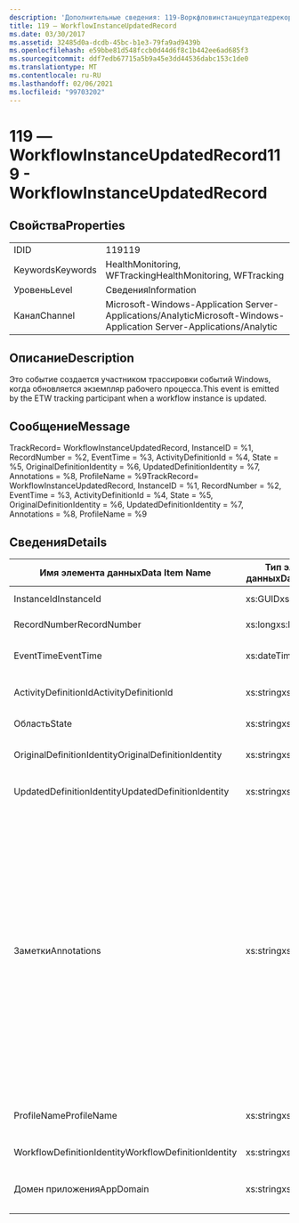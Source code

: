 ```yaml
---
description: 'Дополнительные сведения: 119-Воркфловинстанцеупдатедрекорд'
title: 119 ― WorkflowInstanceUpdatedRecord
ms.date: 03/30/2017
ms.assetid: 32485d0a-dcdb-45bc-b1e3-79fa9ad9439b
ms.openlocfilehash: e59bbe81d548fccb0d44d6f8c1b442ee6ad685f3
ms.sourcegitcommit: ddf7edb67715a5b9a45e3dd44536dabc153c1de0
ms.translationtype: MT
ms.contentlocale: ru-RU
ms.lasthandoff: 02/06/2021
ms.locfileid: "99703202"
---
```

# <a name="119---workflowinstanceupdatedrecord"></a><span data-ttu-id="d88f6-103">119 ― WorkflowInstanceUpdatedRecord</span><span class="sxs-lookup"><span data-stu-id="d88f6-103">119 - WorkflowInstanceUpdatedRecord</span></span>

## <a name="properties"></a><span data-ttu-id="d88f6-104">Свойства</span><span class="sxs-lookup"><span data-stu-id="d88f6-104">Properties</span></span>  
  
|||  
|-|-|  
|<span data-ttu-id="d88f6-105">ID</span><span class="sxs-lookup"><span data-stu-id="d88f6-105">ID</span></span>|<span data-ttu-id="d88f6-106">119</span><span class="sxs-lookup"><span data-stu-id="d88f6-106">119</span></span>|  
|<span data-ttu-id="d88f6-107">Keywords</span><span class="sxs-lookup"><span data-stu-id="d88f6-107">Keywords</span></span>|<span data-ttu-id="d88f6-108">HealthMonitoring, WFTracking</span><span class="sxs-lookup"><span data-stu-id="d88f6-108">HealthMonitoring, WFTracking</span></span>|  
|<span data-ttu-id="d88f6-109">Уровень</span><span class="sxs-lookup"><span data-stu-id="d88f6-109">Level</span></span>|<span data-ttu-id="d88f6-110">Сведения</span><span class="sxs-lookup"><span data-stu-id="d88f6-110">Information</span></span>|  
|<span data-ttu-id="d88f6-111">Канал</span><span class="sxs-lookup"><span data-stu-id="d88f6-111">Channel</span></span>|<span data-ttu-id="d88f6-112">Microsoft-Windows-Application Server-Applications/Analytic</span><span class="sxs-lookup"><span data-stu-id="d88f6-112">Microsoft-Windows-Application Server-Applications/Analytic</span></span>|  
  
## <a name="description"></a><span data-ttu-id="d88f6-113">Описание</span><span class="sxs-lookup"><span data-stu-id="d88f6-113">Description</span></span>  

 <span data-ttu-id="d88f6-114">Это событие создается участником трассировки событий Windows, когда обновляется экземпляр рабочего процесса.</span><span class="sxs-lookup"><span data-stu-id="d88f6-114">This event is emitted by the ETW tracking participant when a workflow instance is updated.</span></span>  
  
## <a name="message"></a><span data-ttu-id="d88f6-115">Сообщение</span><span class="sxs-lookup"><span data-stu-id="d88f6-115">Message</span></span>  

 <span data-ttu-id="d88f6-116">TrackRecord= WorkflowInstanceUpdatedRecord, InstanceID = %1, RecordNumber = %2, EventTime = %3, ActivityDefinitionId = %4, State = %5, OriginalDefinitionIdentity = %6, UpdatedDefinitionIdentity = %7, Annotations = %8, ProfileName = %9</span><span class="sxs-lookup"><span data-stu-id="d88f6-116">TrackRecord= WorkflowInstanceUpdatedRecord, InstanceID = %1, RecordNumber = %2, EventTime = %3, ActivityDefinitionId = %4, State = %5, OriginalDefinitionIdentity = %6, UpdatedDefinitionIdentity = %7, Annotations = %8, ProfileName = %9</span></span>  
  
## <a name="details"></a><span data-ttu-id="d88f6-117">Сведения</span><span class="sxs-lookup"><span data-stu-id="d88f6-117">Details</span></span>  
  
|<span data-ttu-id="d88f6-118">Имя элемента данных</span><span class="sxs-lookup"><span data-stu-id="d88f6-118">Data Item Name</span></span>|<span data-ttu-id="d88f6-119">Тип элемента данных</span><span class="sxs-lookup"><span data-stu-id="d88f6-119">Data Item Type</span></span>|<span data-ttu-id="d88f6-120">Описание</span><span class="sxs-lookup"><span data-stu-id="d88f6-120">Description</span></span>|  
|--------------------|--------------------|-----------------|  
|<span data-ttu-id="d88f6-121">InstanceId</span><span class="sxs-lookup"><span data-stu-id="d88f6-121">InstanceId</span></span>|<span data-ttu-id="d88f6-122">xs:GUID</span><span class="sxs-lookup"><span data-stu-id="d88f6-122">xs:GUID</span></span>|<span data-ttu-id="d88f6-123">Идентификатор экземпляра для рабочего процесса.</span><span class="sxs-lookup"><span data-stu-id="d88f6-123">The instance id for the workflow</span></span>|  
|<span data-ttu-id="d88f6-124">RecordNumber</span><span class="sxs-lookup"><span data-stu-id="d88f6-124">RecordNumber</span></span>|<span data-ttu-id="d88f6-125">xs:long</span><span class="sxs-lookup"><span data-stu-id="d88f6-125">xs:long</span></span>|<span data-ttu-id="d88f6-126">Порядковый номер созданной записи.</span><span class="sxs-lookup"><span data-stu-id="d88f6-126">The sequence number of the emitted record</span></span>|  
|<span data-ttu-id="d88f6-127">EventTime</span><span class="sxs-lookup"><span data-stu-id="d88f6-127">EventTime</span></span>|<span data-ttu-id="d88f6-128">xs:dateTime</span><span class="sxs-lookup"><span data-stu-id="d88f6-128">xs:dateTime</span></span>|<span data-ttu-id="d88f6-129">Время в формате UTC, когда было создано событие.</span><span class="sxs-lookup"><span data-stu-id="d88f6-129">The time in UTC when the event was emitted</span></span>|  
|<span data-ttu-id="d88f6-130">ActivityDefinitionId</span><span class="sxs-lookup"><span data-stu-id="d88f6-130">ActivityDefinitionId</span></span>|<span data-ttu-id="d88f6-131">xs:string</span><span class="sxs-lookup"><span data-stu-id="d88f6-131">xs:string</span></span>|<span data-ttu-id="d88f6-132">Имя корневого действия в рабочем процессе.</span><span class="sxs-lookup"><span data-stu-id="d88f6-132">The name of the root activity in the workflow</span></span>|  
|<span data-ttu-id="d88f6-133">Область</span><span class="sxs-lookup"><span data-stu-id="d88f6-133">State</span></span>|<span data-ttu-id="d88f6-134">xs:string</span><span class="sxs-lookup"><span data-stu-id="d88f6-134">xs:string</span></span>|<span data-ttu-id="d88f6-135">Текущее состояние рабочего процесса.</span><span class="sxs-lookup"><span data-stu-id="d88f6-135">The current state of the Workflow.</span></span>|  
|<span data-ttu-id="d88f6-136">OriginalDefinitionIdentity</span><span class="sxs-lookup"><span data-stu-id="d88f6-136">OriginalDefinitionIdentity</span></span>|<span data-ttu-id="d88f6-137">xs:string</span><span class="sxs-lookup"><span data-stu-id="d88f6-137">xs:string</span></span>|<span data-ttu-id="d88f6-138">Исходный идентификатор определения рабочего процесса</span><span class="sxs-lookup"><span data-stu-id="d88f6-138">The original workflow definition id</span></span>|  
|<span data-ttu-id="d88f6-139">UpdatedDefinitionIdentity</span><span class="sxs-lookup"><span data-stu-id="d88f6-139">UpdatedDefinitionIdentity</span></span>|<span data-ttu-id="d88f6-140">xs:string</span><span class="sxs-lookup"><span data-stu-id="d88f6-140">xs:string</span></span>|<span data-ttu-id="d88f6-141">Обновленный идентификатор определения рабочего процесса.</span><span class="sxs-lookup"><span data-stu-id="d88f6-141">The updated workflow definition id</span></span>|  
|<span data-ttu-id="d88f6-142">Заметки</span><span class="sxs-lookup"><span data-stu-id="d88f6-142">Annotations</span></span>|<span data-ttu-id="d88f6-143">xs:string</span><span class="sxs-lookup"><span data-stu-id="d88f6-143">xs:string</span></span>|<span data-ttu-id="d88f6-144">Заметки, добавленные к этому событию.</span><span class="sxs-lookup"><span data-stu-id="d88f6-144">The annotations that were added to this event.</span></span> <span data-ttu-id="d88f6-145">Значения хранятся в XML-элементе в формате \<items> \< item name = "annotationName" type="System.String"> аннотатионвалуе \</item> \</items> .</span><span class="sxs-lookup"><span data-stu-id="d88f6-145">The values are stored in an xml element in the format \<items>\< item name = "annotationName" type="System.String">annotationValue\</item>\</items>.</span></span> <span data-ttu-id="d88f6-146">Если заметки не указаны, строка содержит \<items/> .</span><span class="sxs-lookup"><span data-stu-id="d88f6-146">If no annotations are specified then the string contains \<items/>.</span></span> <span data-ttu-id="d88f6-147">Размер событий ETW ограничен размером буфера ETW или максимальным размером полезных данных для события ETW.</span><span class="sxs-lookup"><span data-stu-id="d88f6-147">The ETW event size is limited by the ETW buffer size or the max payload for an ETW event.</span></span> <span data-ttu-id="d88f6-148">Если размер события превышает предел ETW, то событие усекается путем удаления заметок и замены значения аннотации на \<items> ... \</items> .</span><span class="sxs-lookup"><span data-stu-id="d88f6-148">If the size of the event exceeds the ETW limits, then the event is truncated by dropping the annotations and replacing the annotation value with \<items>...\</items>.</span></span>|  
|<span data-ttu-id="d88f6-149">ProfileName</span><span class="sxs-lookup"><span data-stu-id="d88f6-149">ProfileName</span></span>|<span data-ttu-id="d88f6-150">xs:string</span><span class="sxs-lookup"><span data-stu-id="d88f6-150">xs:string</span></span>|<span data-ttu-id="d88f6-151">Имя или профиль отслеживания, который привел к созданию этого события.</span><span class="sxs-lookup"><span data-stu-id="d88f6-151">The name or the tracking profile that resulted in this event being emitted</span></span>|  
|<span data-ttu-id="d88f6-152">WorkflowDefinitionIdentity</span><span class="sxs-lookup"><span data-stu-id="d88f6-152">WorkflowDefinitionIdentity</span></span>|<span data-ttu-id="d88f6-153">xs:string</span><span class="sxs-lookup"><span data-stu-id="d88f6-153">xs:string</span></span>|<span data-ttu-id="d88f6-154">Идентификатор определения рабочего процесса</span><span class="sxs-lookup"><span data-stu-id="d88f6-154">The workflow definition id</span></span>|  
|<span data-ttu-id="d88f6-155">Домен приложения</span><span class="sxs-lookup"><span data-stu-id="d88f6-155">AppDomain</span></span>|<span data-ttu-id="d88f6-156">xs:string</span><span class="sxs-lookup"><span data-stu-id="d88f6-156">xs:string</span></span>|<span data-ttu-id="d88f6-157">Строка, возвращаемая AppDomain.CurrentDomain.FriendlyName.</span><span class="sxs-lookup"><span data-stu-id="d88f6-157">The string returned by AppDomain.CurrentDomain.FriendlyName.</span></span>|
